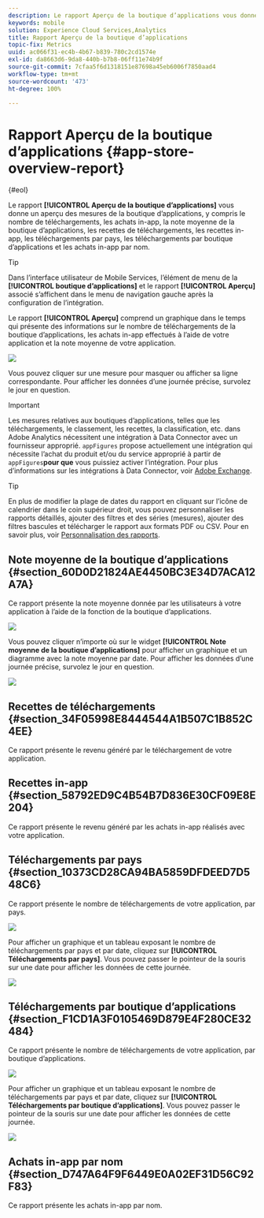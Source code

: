 ```yaml
---
description: Le rapport Aperçu de la boutique d’applications vous donne un aperçu des mesures de la boutique d’applications, y compris le nombre de téléchargements, les achats in-app, la note moyenne de la boutique d’applications, les recettes de téléchargements, les recettes in-app, les téléchargements par pays, les téléchargements par boutique d’applications et les achats in-app par nom.
keywords: mobile
solution: Experience Cloud Services,Analytics
title: Rapport Aperçu de la boutique d’applications
topic-fix: Metrics
uuid: ac066f31-ec4b-4b67-b839-780c2cd1574e
exl-id: da8663d6-9da8-440b-b7b8-06ff11e74b9f
source-git-commit: 7cfaa5f6d1318151e87698a45eb6006f7850aad4
workflow-type: tm+mt
source-wordcount: '473'
ht-degree: 100%

---
```


# Rapport Aperçu de la boutique d’applications {#app-store-overview-report}

{#eol}

Le rapport **[!UICONTROL Aperçu de la boutique d’applications]** vous donne un aperçu des mesures de la boutique d’applications, y compris le nombre de téléchargements, les achats in-app, la note moyenne de la boutique d’applications, les recettes de téléchargements, les recettes in-app, les téléchargements par pays, les téléchargements par boutique d’applications et les achats in-app par nom.

>[!TIP]
>
>Dans l’interface utilisateur de Mobile Services, l’élément de menu de la **[!UICONTROL boutique d’applications]** et le rapport **[!UICONTROL Aperçu]** associé s’affichent dans le menu de navigation gauche après la configuration de l’intégration.

Le rapport **[!UICONTROL Aperçu]** comprend un graphique dans le temps qui présente des informations sur le nombre de téléchargements de la boutique d’applications, les achats in-app effectués à l’aide de votre application et la note moyenne de votre application.

![](assets/app_store_metrics.png)

Vous pouvez cliquer sur une mesure pour masquer ou afficher sa ligne correspondante. Pour afficher les données d’une journée précise, survolez le jour en question.

>[!IMPORTANT]
>
>Les mesures relatives aux boutiques d’applications, telles que les téléchargements, le classement, les recettes, la classification, etc. dans Adobe Analytics nécessitent une intégration à Data Connector avec un fournisseur approprié. `appFigures` propose actuellement une intégration qui nécessite l’achat du produit et/ou du service approprié à partir de `appFigures`**pour que** vous puissiez activer l’intégration. Pour plus d’informations sur les intégrations à Data Connector, voir [Adobe Exchange](https://www.adobeexchange.com/experiencecloud.html).

>[!TIP]
>
>En plus de modifier la plage de dates du rapport en cliquant sur l’icône de calendrier dans le coin supérieur droit, vous pouvez personnaliser les rapports détaillés, ajouter des filtres et des séries (mesures), ajouter des filtres bascules et télécharger le rapport aux formats PDF ou CSV. Pour en savoir plus, voir [Personnalisation des rapports](/help/using/usage/reports-customize/reports-customize.md).

## Note moyenne de la boutique d’applications {#section_60D0D21824AE4450BC3E34D7ACA12A7A}

Ce rapport présente la note moyenne donnée par les utilisateurs à votre application à l’aide de la fonction de la boutique d’applications.

![](assets/app_store_rating.png)

Vous pouvez cliquer n’importe où sur le widget **[!UICONTROL Note moyenne de la boutique d’applications]** pour afficher un graphique et un diagramme avec la note moyenne par date. Pour afficher les données d’une journée précise, survolez le jour en question.

![](assets/app_store_downloads_detail.png)

## Recettes de téléchargements {#section_34F05998E8444544A1B507C1B852C4EE}

Ce rapport présente le revenu généré par le téléchargement de votre application.

## Recettes in-app  {#section_58792ED9C4B54B7D836E30CF09E8E204}

Ce rapport présente le revenu généré par les achats in-app réalisés avec votre application.

## Téléchargements par pays  {#section_10373CD28CA94BA5859DFDEED7D548C6}

Ce rapport présente le nombre de téléchargements de votre application, par pays.

![](assets/country.png)

Pour afficher un graphique et un tableau exposant le nombre de téléchargements par pays et par date, cliquez sur **[!UICONTROL Téléchargements par pays]**. Vous pouvez passer le pointeur de la souris sur une date pour afficher les données de cette journée.

![](assets/downloads_by_country.png)

## Téléchargements par boutique d’applications  {#section_F1CD1A3F0105469D879E4F280CE32484}

Ce rapport présente le nombre de téléchargements de votre application, par boutique d’applications.

![](assets/app_store.png)

Pour afficher un graphique et un tableau exposant le nombre de téléchargements par pays et par date, cliquez sur **[!UICONTROL Téléchargements par boutique d’applications]**. Vous pouvez passer le pointeur de la souris sur une date pour afficher les données de cette journée.

![](assets/app_store_downloads_detail.png)

## Achats in-app par nom  {#section_D747A64F9F6449E0A02EF31D56C92F83}

Ce rapport présente les achats in-app par nom.
